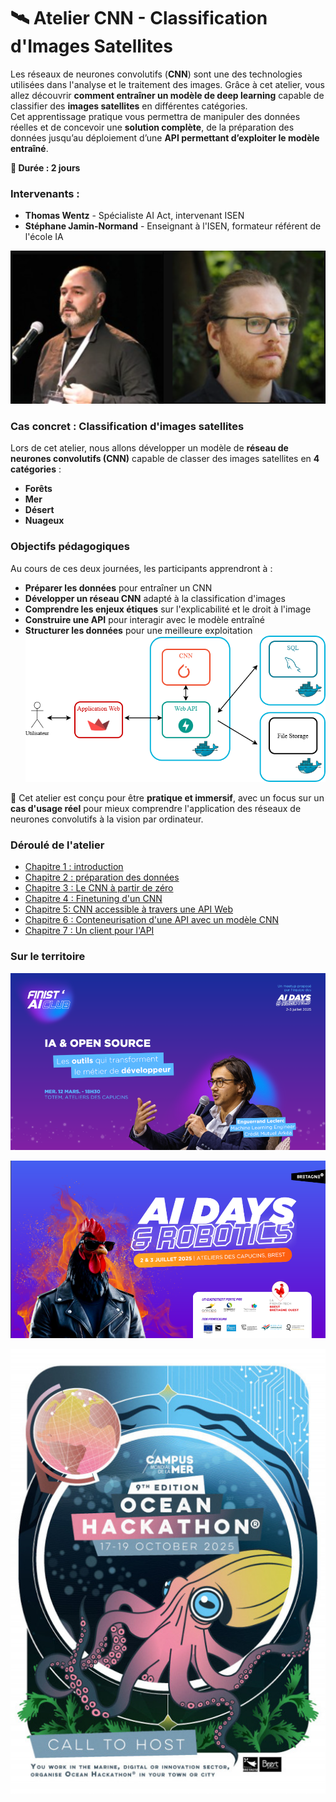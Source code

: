# 🛰️ Atelier CNN - Classification d'Images Satellites  

Les réseaux de neurones convolutifs (**CNN**) sont une des technologies utilisées dans l'analyse et le traitement des images. Grâce à cet atelier, vous allez découvrir **comment entraîner un modèle de deep learning** capable de classifier des **images satellites** en différentes catégories.  
Cet apprentissage pratique vous permettra de manipuler des données réelles et de concevoir une **solution complète**, de la préparation des données jusqu’au déploiement d’une **API permettant d’exploiter le modèle entraîné**.  

**📅 Durée : 2 jours** 

### **Intervenants :**  
- **Thomas Wentz** - Spécialiste AI Act, intervenant ISEN  
- **Stéphane Jamin-Normand** - Enseignant à l'ISEN, formateur référent de l'école IA

![intervenants](ressources/intervenants.png)

### **Cas concret : Classification d'images satellites**  
Lors de cet atelier, nous allons développer un modèle de **réseau de neurones convolutifs (CNN)** capable de classer des images satellites en **4 catégories** :  
- **Forêts**  
- **Mer**  
- **Désert**  
- **Nuageux**  

### **Objectifs pédagogiques**  
Au cours de ces deux journées, les participants apprendront à :  
- **Préparer les données** pour entraîner un CNN  
- **Développer un réseau CNN** adapté à la classification d'images 
- **Comprendre les enjeux étiques** sur l'explicabilité et le droit à l'image 
- **Construire une API** pour interagir avec le modèle entraîné  
- **Structurer les données** pour une meilleure exploitation
![diagramme de fulx](ressources/cnn_flux.drawio.png)

📌 Cet atelier est conçu pour être **pratique et immersif**, avec un focus sur un **cas d'usage réel** pour mieux comprendre l'application des réseaux de neurones convolutifs à la vision par ordinateur. 

### Déroulé de l'atelier
- [Chapitre 1 : introduction](https://github.com/Stephane-ISEN/atelierCNN/tree/ch1_intro)
- [Chapitre 2 : préparation des données](https://github.com/Stephane-ISEN/atelierCNN/tree/ch2_prepa_data)
- [Chapitre 3 : Le CNN à partir de zéro](https://github.com/Stephane-ISEN/atelierCNN/tree/ch3_cnn_zero)
- [Chapitre 4 : Finetuning d'un CNN](https://github.com/Stephane-ISEN/atelierCNN/tree/ch4_cnn_finetuning)
- [Chapitre 5: CNN accessible à travers une API Web](https://github.com/Stephane-ISEN/atelierCNN/tree/ch5_api)
- [Chapitre 6 : Conteneurisation d'une API avec un modèle CNN](https://github.com/Stephane-ISEN/atelierCNN/tree/ch6_docker)
- [Chapitre 7 : Un client pour l'API](https://github.com/Stephane-ISEN/atelierCNN/tree/ch7_client)

### **Sur le territoire**

![Finist'AI Club](ressources/finistaiclub.png)

![AI Days](ressources/aidays.png)

![Ocean Hackathon](ressources/oceanhackathon.jpg)


